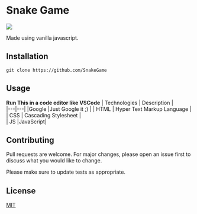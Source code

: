 # Snake Game
<img src="https://thumbs.dreamstime.com/z/vector-pixel-art-snake-coil-isolated-cartoon-138531096.jpg">

Made using vanilla javascript.

## Installation

```git clone https://github.com/SnakeGame```

## Usage

**Run This in a code editor like VSCode**
| Technologies | Description |  
|---|---|
|Google   |Just Google it ;)  | 
| HTML  | Hyper Text Markup Language |  
| CSS  | Cascading Stylesheet  |   
| JS   |JavaScript|

## Contributing
Pull requests are welcome. For major changes, please open an issue first to discuss what you would like to change.

Please make sure to update tests as appropriate.

## License
[MIT](https://choosealicense.com/licenses/mit/)
